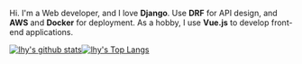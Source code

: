 Hi. I'm a Web developer, and I love **Django**.
Use **DRF** for API design, and **AWS** and **Docker** for deployment. As a hobby, I use **Vue.js** to develop front-end applications.

[![lhy's github stats](https://github-readme-stats.vercel.app/api?username=leehanyeong&count_private=true&show_icons=false&custom_title=Stats&line_height=20)](https://github.com/leehanyeong)[![lhy's Top Langs](https://github-readme-stats.vercel.app/api/top-langs/?username=leehanyeong&layout=compact&custom_title=Languages)](https://github.com/anuraghazra/github-readme-stats)

